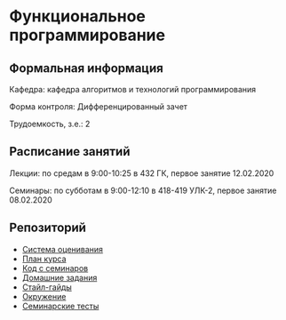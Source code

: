 # Функциональное программирование

## Формальная информация

Кафедра: кафедра алгоритмов и технологий программирования

Форма контроля: Дифференцированный зачет

Трудоемкость, з.е.: 2

## Расписание занятий

Лекции: по средам в 9:00-10:25 в 432 ГК, первое занятие 12.02.2020

Семинары: по субботам в 9:00-12:10 в 418-419 УЛК-2, первое занятие 08.02.2020

## Репозиторий

* [Система оценивания](scoring.md)
* [План курса](plan.md)
* [Код с семинаров](Seminars/)
* [Домашние задания](contests.md)
* [Стайл-гайды](style-guide.md)
* [Окружение](environment.md)
* [Семинарские тесты](tests.md)
